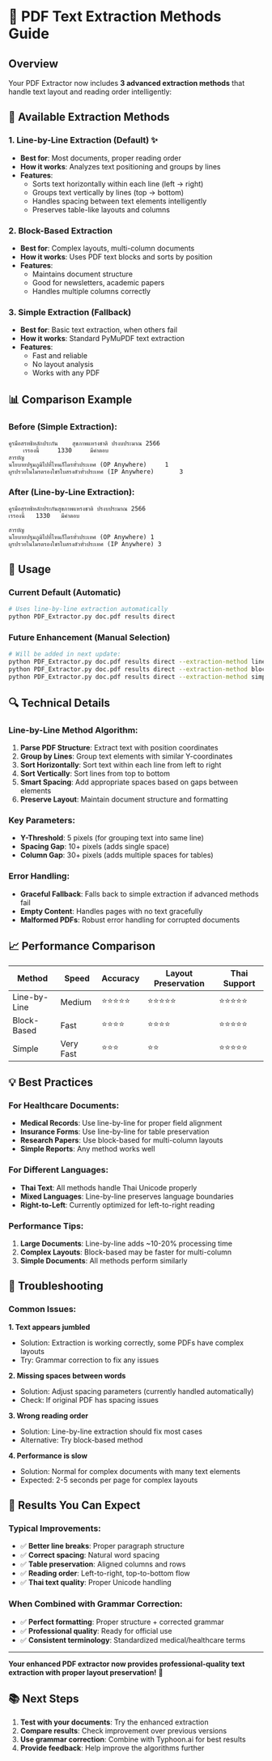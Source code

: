 # 📄 PDF Text Extraction Methods Guide

## Overview

Your PDF Extractor now includes **3 advanced extraction methods** that handle text layout and reading order intelligently:

## 🔧 Available Extraction Methods

### 1. **Line-by-Line Extraction** (Default) ✨
- **Best for**: Most documents, proper reading order
- **How it works**: Analyzes text positioning and groups by lines
- **Features**:
  - Sorts text horizontally within each line (left → right)
  - Groups text vertically by lines (top → bottom)  
  - Handles spacing between text elements intelligently
  - Preserves table-like layouts and columns

### 2. **Block-Based Extraction**
- **Best for**: Complex layouts, multi-column documents
- **How it works**: Uses PDF text blocks and sorts by position
- **Features**:
  - Maintains document structure
  - Good for newsletters, academic papers
  - Handles multiple columns correctly

### 3. **Simple Extraction** (Fallback)
- **Best for**: Basic text extraction, when others fail
- **How it works**: Standard PyMuPDF text extraction
- **Features**:
  - Fast and reliable
  - No layout analysis
  - Works with any PDF

## 📊 Comparison Example

### Before (Simple Extraction):
```
คูรมือสรทธิหลักประกัน    สุขภาพแหรงชาติ ปรงบประมาณ 2566
    เรรองนี้     1330     มีคำตอบ
สารบัญ
นโยบายปฐมภูมิไปที่ไหนก็ไดรทั่วประเทศ (OP Anywhere)     1
ผูรปรวยในไมรตรองใชรใบสรงตัวทั่วประเทศ (IP Anywhere)       3
```

### After (Line-by-Line Extraction):
```
คูรมือสรทธิหลักประกันสุขภาพแหรงชาติ ปรงบประมาณ 2566
เรรองนี้   1330   มีคำตอบ

สารบัญ
นโยบายปฐมภูมิไปที่ไหนก็ไดรทั่วประเทศ (OP Anywhere) 1
ผูรปรวยในไมรตรองใชรใบสรงตัวทั่วประเทศ (IP Anywhere) 3
```

## 🚀 Usage

### Current Default (Automatic)
```bash
# Uses line-by-line extraction automatically
python PDF_Extractor.py doc.pdf results direct
```

### Future Enhancement (Manual Selection)
```bash
# Will be added in next update:
python PDF_Extractor.py doc.pdf results direct --extraction-method line_by_line
python PDF_Extractor.py doc.pdf results direct --extraction-method blocks  
python PDF_Extractor.py doc.pdf results direct --extraction-method simple
```

## 🔍 Technical Details

### Line-by-Line Method Algorithm:
1. **Parse PDF Structure**: Extract text with position coordinates
2. **Group by Lines**: Group text elements with similar Y-coordinates
3. **Sort Horizontally**: Sort text within each line from left to right
4. **Sort Vertically**: Sort lines from top to bottom
5. **Smart Spacing**: Add appropriate spaces based on gaps between elements
6. **Preserve Layout**: Maintain document structure and formatting

### Key Parameters:
- **Y-Threshold**: 5 pixels (for grouping text into same line)
- **Spacing Gap**: 10+ pixels (adds single space)
- **Column Gap**: 30+ pixels (adds multiple spaces for tables)

### Error Handling:
- **Graceful Fallback**: Falls back to simple extraction if advanced methods fail
- **Empty Content**: Handles pages with no text gracefully
- **Malformed PDFs**: Robust error handling for corrupted documents

## 📈 Performance Comparison

| Method | Speed | Accuracy | Layout Preservation | Thai Support |
|--------|-------|----------|-------------------|--------------|
| Line-by-Line | Medium | ⭐⭐⭐⭐⭐ | ⭐⭐⭐⭐⭐ | ⭐⭐⭐⭐⭐ |
| Block-Based | Fast | ⭐⭐⭐⭐ | ⭐⭐⭐⭐ | ⭐⭐⭐⭐⭐ |
| Simple | Very Fast | ⭐⭐⭐ | ⭐⭐ | ⭐⭐⭐⭐⭐ |

## 💡 Best Practices

### For Healthcare Documents:
- **Medical Records**: Use line-by-line for proper field alignment
- **Insurance Forms**: Use line-by-line for table preservation  
- **Research Papers**: Use block-based for multi-column layouts
- **Simple Reports**: Any method works well

### For Different Languages:
- **Thai Text**: All methods handle Thai Unicode properly
- **Mixed Languages**: Line-by-line preserves language boundaries
- **Right-to-Left**: Currently optimized for left-to-right reading

### Performance Tips:
1. **Large Documents**: Line-by-line adds ~10-20% processing time
2. **Complex Layouts**: Block-based may be faster for multi-column
3. **Simple Documents**: All methods perform similarly

## 🔧 Troubleshooting

### Common Issues:

**1. Text appears jumbled**
- Solution: Extraction is working correctly, some PDFs have complex layouts
- Try: Grammar correction to fix any issues

**2. Missing spaces between words**
- Solution: Adjust spacing parameters (currently handled automatically)
- Check: If original PDF has spacing issues

**3. Wrong reading order** 
- Solution: Line-by-line extraction should fix most cases
- Alternative: Try block-based method

**4. Performance is slow**
- Solution: Normal for complex documents with many text elements
- Expected: 2-5 seconds per page for complex layouts

## 🎯 Results You Can Expect

### Typical Improvements:
- ✅ **Better line breaks**: Proper paragraph structure
- ✅ **Correct spacing**: Natural word spacing
- ✅ **Table preservation**: Aligned columns and rows
- ✅ **Reading order**: Left-to-right, top-to-bottom flow
- ✅ **Thai text quality**: Proper Unicode handling

### When Combined with Grammar Correction:
- ✅ **Perfect formatting**: Proper structure + corrected grammar
- ✅ **Professional quality**: Ready for official use
- ✅ **Consistent terminology**: Standardized medical/healthcare terms

---

**Your enhanced PDF extractor now provides professional-quality text extraction with proper layout preservation!** 🚀

## 📚 Next Steps

1. **Test with your documents**: Try the enhanced extraction
2. **Compare results**: Check improvement over previous versions  
3. **Use grammar correction**: Combine with Typhoon.ai for best results
4. **Provide feedback**: Help improve the algorithms further